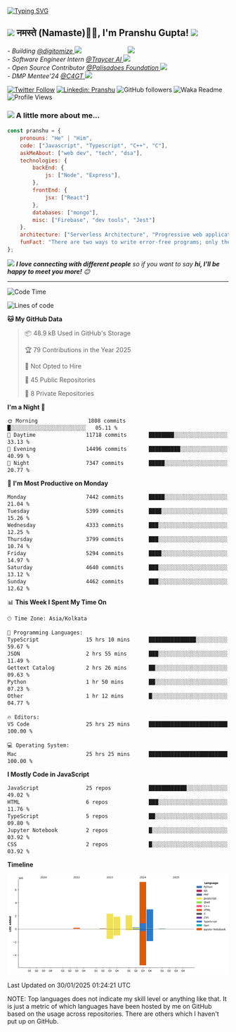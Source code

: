   [![Typing SVG](https://readme-typing-svg.herokuapp.com?font=Fira+Code&pause=1000&color=F7E800FD&center=true&width=435&lines=%3C%F0%9F%91%8B+Hello%2C+World!+%2F+%3E;%3C%F0%9F%91%8B+Ciao%2C+World!+%2F+%3E;%3C%F0%9F%91%8B+Hola%2C+World!+%2F+%3E;%3C%F0%9F%91%8B+Bonjour%2C+World!+%2F+%3E)](https://github.com/pranshugupta54)
  
  <h2><img src="https://emojis.slackmojis.com/emojis/images/1531849430/4246/blob-sunglasses.gif?1531849430" width="30"/> नमस्ते (Namaste)🙏🏻, I'm Pranshu Gupta! <img src="https://media.giphy.com/media/12oufCB0MyZ1Go/giphy.gif" width="50"></h2>
<img align='right' src="https://media.giphy.com/media/M9gbBd9nbDrOTu1Mqx/giphy.gif" width="230">
<p><em>- Building <a href="https://www.digitomize.com/">@digitomize
</a><img src="https://media.giphy.com/media/WUlplcMpOCEmTGBtBW/giphy.gif" width="30"> 
</em> <br />
<em>- Software Engineer Intern <a href="https://traycer.ai/">@Traycer AI
</a><img src="https://media.giphy.com/media/WUlplcMpOCEmTGBtBW/giphy.gif" width="30"> 
</em> <br />
<em>- Open Source Contributor <a href="http://palisadoes.org">@Palisadoes Foundation
</a><img src="https://media.giphy.com/media/WUlplcMpOCEmTGBtBW/giphy.gif" width="30"> 
</em> <br />
<em>- DMP Mentee'24 <a href="https://www.codeforgovtech.in">@C4GT
</a><img src="https://media.giphy.com/media/WUlplcMpOCEmTGBtBW/giphy.gif" width="30"> 
</em> <br />
</p>



[![Twitter Follow](https://img.shields.io/twitter/follow/pranshgupta54?label=Follow)](https://twitter.com/intent/follow?screen_name=pranshgupta54)
[![Linkedin: Pranshu](https://img.shields.io/badge/-Pranshu-blue?style=flat-square&logo=Linkedin&logoColor=white&link=http://linkedin.com/in/pranshu54/)](http://linkedin.com/in/pranshu54/)
![GitHub followers](https://img.shields.io/github/followers/pranshugupta54?label=Follow&style=social)
![Waka Readme](https://github.com/pranshugupta54/pranshugupta54/workflows/Waka%20Readme/badge.svg)
![Profile Views](https://komarev.com/ghpvc/?username=pranshugupta54&style=flat-square)

### <img src="https://media.giphy.com/media/VgCDAzcKvsR6OM0uWg/giphy.gif" width="50"> A little more about me...  

```javascript
const pranshu = {
    pronouns: "He" | "Him",
    code: ["Javascript", "Typescript", "C++", "C"],
    askMeAbout: ["web dev", "tech", "dsa"],
    technologies: {
        backEnd: {
            js: ["Node", "Express"],
        },
        frontEnd: {
            jsx: ["React"]
        },
        databases: ["mongo"],
        misc: ["Firebase", "dev tools", "Jest"]
    },
    architecture: ["Serverless Architecture", "Progressive web applications", "Single page applications"],
    funFact: "There are two ways to write error-free programs; only the third one works"
};
```

<img src="https://media.giphy.com/media/LnQjpWaON8nhr21vNW/giphy.gif" width="60"> <em><b>I love connecting with different people</b> so if you want to say <b>hi, I'll be happy to meet you more!</b> 😊</em>

---
<!--START_SECTION:waka-->
![Code Time](http://img.shields.io/badge/Code%20Time-737%20hrs%2056%20mins-blue)

![Lines of code](https://img.shields.io/badge/From%20Hello%20World%20I%27ve%20Written-16.9%20million%20lines%20of%20code-blue)

**🐱 My GitHub Data** 

> 📦 48.9 kB Used in GitHub's Storage 
 > 
> 🏆 79 Contributions in the Year 2025
 > 
> 🚫 Not Opted to Hire
 > 
> 📜 45 Public Repositories 
 > 
> 🔑 8 Private Repositories 
 > 
**I'm a Night 🦉** 

```text
🌞 Morning                1808 commits        █░░░░░░░░░░░░░░░░░░░░░░░░   05.11 % 
🌆 Daytime                11718 commits       ████████░░░░░░░░░░░░░░░░░   33.13 % 
🌃 Evening                14496 commits       ██████████░░░░░░░░░░░░░░░   40.99 % 
🌙 Night                  7347 commits        █████░░░░░░░░░░░░░░░░░░░░   20.77 % 
```
📅 **I'm Most Productive on Monday** 

```text
Monday                   7442 commits        █████░░░░░░░░░░░░░░░░░░░░   21.04 % 
Tuesday                  5399 commits        ████░░░░░░░░░░░░░░░░░░░░░   15.26 % 
Wednesday                4333 commits        ███░░░░░░░░░░░░░░░░░░░░░░   12.25 % 
Thursday                 3799 commits        ███░░░░░░░░░░░░░░░░░░░░░░   10.74 % 
Friday                   5294 commits        ████░░░░░░░░░░░░░░░░░░░░░   14.97 % 
Saturday                 4640 commits        ███░░░░░░░░░░░░░░░░░░░░░░   13.12 % 
Sunday                   4462 commits        ███░░░░░░░░░░░░░░░░░░░░░░   12.62 % 
```


📊 **This Week I Spent My Time On** 

```text
🕑︎ Time Zone: Asia/Kolkata

💬 Programming Languages: 
TypeScript               15 hrs 10 mins      ███████████████░░░░░░░░░░   59.67 % 
JSON                     2 hrs 55 mins       ███░░░░░░░░░░░░░░░░░░░░░░   11.49 % 
Gettext Catalog          2 hrs 26 mins       ██░░░░░░░░░░░░░░░░░░░░░░░   09.63 % 
Python                   1 hr 50 mins        ██░░░░░░░░░░░░░░░░░░░░░░░   07.23 % 
Other                    1 hr 12 mins        █░░░░░░░░░░░░░░░░░░░░░░░░   04.77 % 

🔥 Editors: 
VS Code                  25 hrs 25 mins      █████████████████████████   100.00 % 

💻 Operating System: 
Mac                      25 hrs 25 mins      █████████████████████████   100.00 % 
```

**I Mostly Code in JavaScript** 

```text
JavaScript               25 repos            ████████████░░░░░░░░░░░░░   49.02 % 
HTML                     6 repos             ███░░░░░░░░░░░░░░░░░░░░░░   11.76 % 
TypeScript               5 repos             ██░░░░░░░░░░░░░░░░░░░░░░░   09.80 % 
Jupyter Notebook         2 repos             █░░░░░░░░░░░░░░░░░░░░░░░░   03.92 % 
CSS                      2 repos             █░░░░░░░░░░░░░░░░░░░░░░░░   03.92 % 
```



**Timeline**

![Lines of Code chart](https://raw.githubusercontent.com/pranshugupta54/pranshugupta54/main/assets/bar_graph.png)


 Last Updated on 30/01/2025 01:24:21 UTC
<!--END_SECTION:waka-->

NOTE: Top languages does not indicate my skill level or anything like that. It is just a metric of which languages have been hosted by me on GitHub based on the usage across repositories. There are others which I haven't put up on GitHub.
